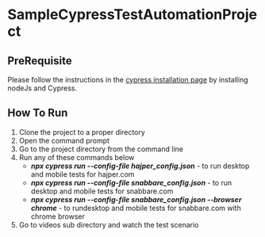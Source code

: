 # SampleCypressTestAutomationProject

## PreRequisite 

Please follow the instructions in the <a href='https://docs.cypress.io/guides/getting-started/installing-cypress'>cypress installation page</a> by installing nodeJs and Cypress.


## How To Run
1. Clone the project to a proper directory
2. Open the command prompt
3. Go to the project directory from the command line
4. Run any of these commands below
   - ***npx cypress run --config-file hajper_config.json*** - to run desktop and mobile tests for hajper.com 
   - ***npx cypress run --config-file snabbare_config.json*** - to run desktop and mobile tests for snabbare.com 
   - ***npx cypress run --config-file snabbare_config.json --browser chrome*** - to rundesktop and mobile tests for snabbare.com with chrome browser
5. Go to videos sub directory and watch the test scenario
